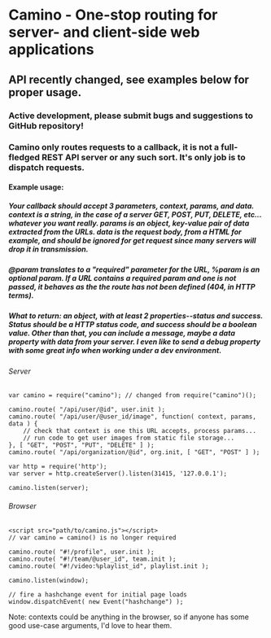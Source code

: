 # Camino - One-stop routing for server- and client-side web applications
## API recently changed, see examples below for proper usage.
### Active development, please submit bugs and suggestions to GitHub repository!

### Camino only routes requests to a callback, it is not a full-fledged REST API server or any such sort. It's only job is to dispatch requests.

#### Example usage:

##### Your callback should accept 3 parameters, context, params, and data. context is a string, in the case of a server GET, POST, PUT, DELETE, etc... whatever you want really.  params is an object, key-value pair of data extracted from the URLs.  data is the request body, from a HTML for example, and should be ignored for get request since many servers will drop it in transmission.

##### @param translates to a "required" parameter for the URL, %param is an optional param. If a URL contains a required param and one is not passed, it behaves as the the route has not been defined (404, in HTTP terms).
##### What to return: an object, with at least 2 properties--status and success.  Status should be a HTTP status code, and success should be a boolean value.  Other than that, you can include a message, maybe a data property with data from your server.  I even like to send a debug property with some great info when working under a dev environment.

###### Server
    var camino = require("camino"); // changed from require("camino")();

    camino.route( "/api/user/@id", user.init );
    camino.route( "/api/user/@user_id/image", function( context, params, data ) {
    	// check that context is one this URL accepts, process params...
        // run code to get user images from static file storage...
    }, [ "GET", "POST", "PUT", "DELETE" ] );
    camino.route( "/api/organization/@id", org.init, [ "GET", "POST" ] );

    var http = require('http');
    var server = http.createServer().listen(31415, '127.0.0.1');

    camino.listen(server);

###### Browser
    <script src="path/to/camino.js"></script>
    // var camino = camino() is no longer required

    camino.route( "#!/profile", user.init );
    camino.route( "#!/team/@user_id", team.init );
    camino.route( "#!/video:%playlist_id", playlist.init );

    camino.listen(window);

    // fire a hashchange event for initial page loads
    window.dispatchEvent( new Event("hashchange") );

Note: contexts could be anything in the browser, so if anyone has some good use-case arguments, I'd love to hear them.
